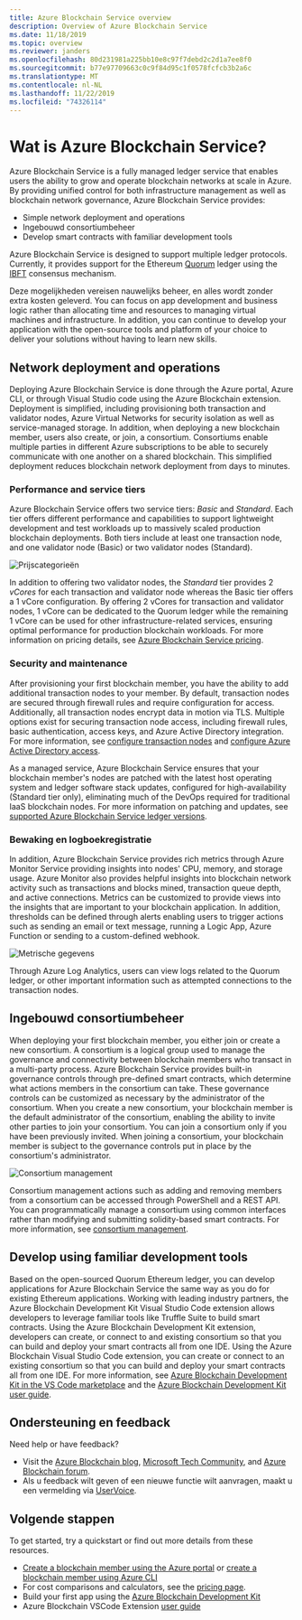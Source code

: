 ```yaml
---
title: Azure Blockchain Service overview
description: Overview of Azure Blockchain Service
ms.date: 11/18/2019
ms.topic: overview
ms.reviewer: janders
ms.openlocfilehash: 80d231981a225bb10e8c97f7debd2c2d1a7ee8f0
ms.sourcegitcommit: b77e97709663c0c9f84d95c1f0578fcfcb3b2a6c
ms.translationtype: MT
ms.contentlocale: nl-NL
ms.lasthandoff: 11/22/2019
ms.locfileid: "74326114"
---
```

# <a name="what-is-azure-blockchain-service"></a>Wat is Azure Blockchain Service?

Azure Blockchain Service is a fully managed ledger service that enables users the ability to grow and operate blockchain networks at scale in Azure. By providing unified control for both infrastructure management as well as blockchain network governance, Azure Blockchain Service provides:

* Simple network deployment and operations
* Ingebouwd consortiumbeheer
* Develop smart contracts with familiar development tools

Azure Blockchain Service is designed to support multiple ledger protocols. Currently, it provides support for the Ethereum [Quorum](https://www.jpmorgan.com/Quorum) ledger using the [IBFT](https://github.com/jpmorganchase/quorum/wiki/Quorum-Consensus) consensus mechanism.

Deze mogelijkheden vereisen nauwelijks beheer, en alles wordt zonder extra kosten geleverd. You can focus on app development and business logic rather than allocating time and resources to managing virtual machines and infrastructure. In addition, you can continue to develop your application with the open-source tools and platform of your choice to deliver your solutions without having to learn new skills.

## <a name="network-deployment-and-operations"></a>Network deployment and operations

Deploying Azure Blockchain Service is done through the Azure portal, Azure CLI, or through Visual Studio code using the Azure Blockchain extension. Deployment is simplified, including provisioning both transaction and validator nodes, Azure Virtual Networks for security isolation as well as service-managed storage.  In addition, when deploying a new blockchain member, users also create, or join, a consortium.  Consortiums enable multiple parties in different Azure subscriptions to be able to securely communicate with one another on a shared blockchain.  This simplified deployment reduces blockchain network deployment from days to minutes.

### <a name="performance-and-service-tiers"></a>Performance and service tiers

Azure Blockchain Service offers two service tiers: *Basic* and *Standard*. Each tier offers different performance and capabilities to support lightweight development and test workloads up to massively scaled production blockchain deployments. Both tiers include at least one transaction node, and one validator node (Basic) or two validator nodes (Standard).

![Prijscategorieën](./media/overview/pricing-tiers.png)

In addition to offering two validator nodes, the *Standard* tier provides 2 *vCores* for each transaction and validator node whereas the Basic tier offers a 1 vCore configuration.  By offering 2 vCores for transaction and validator nodes, 1 vCore can be dedicated to the Quorum ledger while the remaining 1 vCore can be used for other infrastructure-related services, ensuring optimal performance for production blockchain workloads. For more information on pricing details, see [Azure Blockchain Service pricing](https://azure.microsoft.com/pricing/details/blockchain-service).

### <a name="security-and-maintenance"></a>Security and maintenance

After provisioning your first blockchain member, you have the ability to add additional transaction nodes to your member.  By default, transaction nodes are secured through firewall rules and require configuration for access.  Additionally, all transaction nodes encrypt data in motion via TLS.  Multiple options exist for securing transaction node access, including firewall rules, basic authentication, access keys, and Azure Active Directory integration. For more information, see [configure transaction nodes](configure-transaction-nodes.md) and [configure Azure Active Directory access](configure-aad.md).

As a managed service, Azure Blockchain Service ensures that your blockchain member's nodes are patched with the latest host operating system and ledger software stack updates, configured for high-availability (Standard tier only), eliminating much of the DevOps required for traditional IaaS blockchain nodes.  For more information on patching and updates, see [supported Azure Blockchain Service ledger versions](ledger-versions.md).

### <a name="monitoring-and-logging"></a>Bewaking en logboekregistratie

In addition, Azure Blockchain Service provides rich metrics through Azure Monitor Service providing insights into nodes' CPU, memory, and storage usage.  Azure Monitor also provides helpful insights into blockchain network activity such as transactions and blocks mined, transaction queue depth, and active connections.  Metrics can be customized to provide views into the insights that are important to your blockchain application.  In addition, thresholds can be defined through alerts enabling users to trigger actions such as sending an email or text message, running a Logic App, Azure Function or sending to a custom-defined webhook.

![Metrische gegevens](./media/overview/metrics.png)

Through Azure Log Analytics, users can view logs related to the Quorum ledger, or other important information such as attempted connections to the transaction nodes.

## <a name="built-in-consortium-management"></a>Ingebouwd consortiumbeheer

When deploying your first blockchain member, you either join or create a new consortium.  A consortium is a logical group used to manage the governance and connectivity between blockchain members who transact in a multi-party process.  Azure Blockchain Service provides built-in governance controls through pre-defined smart contracts, which determine what actions members in the consortium can take.  These governance controls can be customized as necessary by the administrator of the consortium. When you create a new consortium, your blockchain member is the default administrator of the consortium, enabling the ability to invite other parties to join your consortium.  You can join a consortium only if you have been previously invited.  When joining a consortium, your blockchain member is subject to the governance controls put in place by the consortium's administrator.

![Consortium management](./media/overview/consortium.png)

Consortium management actions such as adding and removing members from a consortium can be accessed through PowerShell and a REST API. You can programmatically manage a consortium using common interfaces rather than modifying and submitting solidity-based smart contracts. For more information, see [consortium management](consortium.md).

## <a name="develop-using-familiar-development-tools"></a>Develop using familiar development tools

Based on the open-sourced Quorum Ethereum ledger, you can develop applications for Azure Blockchain Service the same way as you do for existing Ethereum applications. Working with leading industry partners, the Azure Blockchain Development Kit Visual Studio Code extension allows developers to leverage familiar tools like Truffle Suite to build smart contracts. Using the Azure Blockchain Development Kit extension, developers can create, or connect to and existing consortium so that you can build and deploy your smart contracts all from one IDE. Using the Azure Blockchain Visual Studio Code extension, you can create or connect to an existing consortium so that you can build and deploy your smart contracts all from one IDE. For more information, see [Azure Blockchain Development Kit in the VS Code marketplace](https://aka.ms/vscodebcextension)  and the [Azure Blockchain Development Kit user guide](https://aka.ms/vscodebcextensionwiki ).

## <a name="support-and-feedback"></a>Ondersteuning en feedback

Need help or have feedback?

* Visit the [Azure Blockchain blog](https://azure.microsoft.com/blog/topics/blockchain/), [Microsoft Tech Community](https://techcommunity.microsoft.com/t5/Blockchain/bd-p/AzureBlockchain), and [Azure Blockchain forum](https://social.msdn.microsoft.com/Forums/home?forum=azureblockchain).
* Als u feedback wilt geven of een nieuwe functie wilt aanvragen, maakt u een vermelding via [UserVoice](https://feedback.azure.com/forums/921130-azure-blockchain-service).

## <a name="next-steps"></a>Volgende stappen

To get started, try a quickstart or find out more details from these resources.
* [Create a blockchain member using the Azure portal](create-member.md) or [create a blockchain member using Azure CLI](create-member-cli.md)
* For cost comparisons and calculators, see the [pricing page](https://azure.microsoft.com/pricing/details/blockchain-service).
* Build your first app using the [Azure Blockchain Development Kit](https://github.com/Azure-Samples/blockchain-devkit)
* Azure Blockchain VSCode Extension [user guide](https://github.com/Microsoft/vscode-azure-blockchain-ethereum/wiki)
